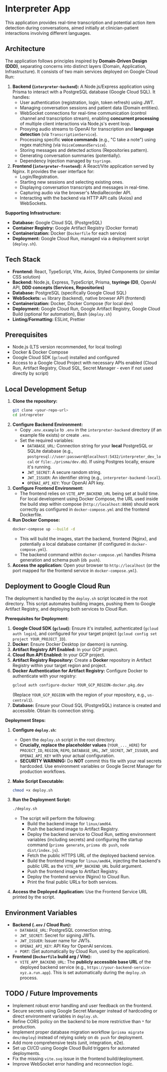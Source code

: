 # Interpreter App

This application provides real-time transcription and potential action item detection during conversations, aimed initially at clinician-patient interactions involving different languages.

## Architecture

The application follows principles inspired by **Domain-Driven Design (DDD)**, separating concerns into distinct layers (Domain, Application, Infrastructure). It consists of two main services deployed on Google Cloud Run:

1.  **Backend (`interpreter-backend`):** A Node.js/Express application using Prisma to interact with a PostgreSQL database (Google Cloud SQL). It handles:
    - User authentication (registration, login, token refresh) using JWT.
    - Managing conversation sessions and patient data (Domain entities).
    - WebSocket connections for real-time communication (control channel and transcription stream), enabling **concurrent processing** of multiple client interactions via Node.js's event loop.
    - Proxying audio streams to OpenAI for transcription and **language detection** (via `TranscriptionService`).
    - Processing specific **voice commands** (e.g., "C take a note") using regex matching (via `VoiceCommandService`).
    - Storing messages and detected actions (Repositories pattern).
    - Generating conversation summaries (potentially).
    - Dependency Injection managed by `tsyringe`.
2.  **Frontend (`interpreter-frontend`):** A React/Vite application served by Nginx. It provides the user interface for:
    - Login/Registration.
    - Starting new sessions and selecting existing ones.
    - Displaying conversation transcripts and messages in real-time.
    - Capturing audio via the browser's MediaRecorder API.
    - Interacting with the backend via HTTP API calls (Axios) and WebSockets.

**Supporting Infrastructure:**

- **Database:** Google Cloud SQL (PostgreSQL)
- **Container Registry:** Google Artifact Registry (Docker format)
- **Containerization:** Docker (`Dockerfile` for each service)
- **Deployment:** Google Cloud Run, managed via a deployment script (`deploy.sh`).

## Tech Stack

- **Frontend:** React, TypeScript, Vite, Axios, Styled Components (or similar CSS solution)
- **Backend:** Node.js, Express, TypeScript, Prisma, **tsyringe (DI)**, OpenAI API, **DDD concepts (Services, Repositories)**
- **Database:** PostgreSQL (specifically Google Cloud SQL)
- **WebSockets:** `ws` library (backend), native browser API (frontend)
- **Containerization:** Docker, Docker Compose (for local dev)
- **Deployment:** Google Cloud Run, Google Artifact Registry, Google Cloud Build (optional for automation), Bash (`deploy.sh`)
- **Linting/Formatting:** ESLint, Prettier

## Prerequisites

- Node.js (LTS version recommended, for local tooling)
- Docker & Docker Compose
- Google Cloud SDK (`gcloud`) installed and configured
- Access to a Google Cloud Project with necessary APIs enabled (Cloud Run, Artifact Registry, Cloud SQL, Secret Manager - even if not used directly by script)

## Local Development Setup

1.  **Clone the repository:**
    ```bash
    git clone <your-repo-url>
    cd intrepreter
    ```
2.  **Configure Backend Environment:**
    - Copy `.env.example` to `.env` in the `interpreter-backend` directory (if an example file exists) or create `.env`.
    - Set the required variables:
      - `DATABASE_URL`: Connection string for your **local** PostgreSQL or SQLite database (e.g., `postgresql://user:password@localhost:5432/interpreter_dev_local` or `file:./prisma/dev.db`). If using Postgres locally, ensure it's running.
      - `JWT_SECRET`: A secure random string.
      - `JWT_ISSUER`: An identifier string (e.g., `interpreter-backend-local`).
      - `OPENAI_API_KEY`: Your OpenAI API key.
3.  **Configure Frontend Environment:**
    - The frontend relies on `VITE_APP_BACKEND_URL` being set at build time. For local development using Docker Compose, the URL used inside the build step within compose (`http://localhost:8080`) should work correctly as configured in `docker-compose.yml` and the frontend Dockerfile.
4.  **Run Docker Compose:**
    ```bash
    docker-compose up --build -d
    ```
    - This will build the images, start the backend, frontend (Nginx), and potentially a local database container (if configured in `docker-compose.yml`).
    - The backend command within `docker-compose.yml` handles Prisma generation and schema push (`db push`).
5.  **Access the application:** Open your browser to `http://localhost` (or the port mapped for the frontend service in `docker-compose.yml`).

## Deployment to Google Cloud Run

The deployment is handled by the `deploy.sh` script located in the root directory. This script automates building images, pushing them to Google Artifact Registry, and deploying both services to Cloud Run.

**Prerequisites for Deployment:**

1.  **Google Cloud SDK (`gcloud`):** Ensure it's installed, authenticated (`gcloud auth login`), and configured for your target project (`gcloud config set project YOUR_PROJECT_ID`).
2.  **Docker:** Ensure Docker Desktop (or daemon) is running.
3.  **Artifact Registry API Enabled:** In your GCP project.
4.  **Cloud Run API Enabled:** In your GCP project.
5.  **Artifact Registry Repository:** Create a **Docker** repository in Artifact Registry within your target region and project.
6.  **Docker Authentication for Artifact Registry:** Configure Docker to authenticate with your registry:
    ```bash
    gcloud auth configure-docker YOUR_GCP_REGION-docker.pkg.dev
    ```
    (Replace `YOUR_GCP_REGION` with the region of your repository, e.g., `us-central1`).
7.  **Database:** Ensure your Cloud SQL (PostgreSQL) instance is created and accessible. Obtain its connection string.

**Deployment Steps:**

1.  **Configure `deploy.sh`:**
    - Open the `deploy.sh` script in the root directory.
    - **Crucially, replace the placeholder values** (`YOUR_..._HERE`) for `PROJECT_ID`, `REGION`, `REPO`, `DATABASE_URL`, `JWT_SECRET`, `JWT_ISSUER`, and `OPENAI_API_KEY` with your actual configuration.
    - **SECURITY WARNING:** Do **NOT** commit this file with your real secrets hardcoded. Use environment variables or Google Secret Manager for production workflows.
2.  **Make Script Executable:**
    ```bash
    chmod +x deploy.sh
    ```
3.  **Run the Deployment Script:**

    ```bash
    ./deploy.sh
    ```

    - The script will perform the following:
      - Build the backend image for `linux/amd64`.
      - Push the backend image to Artifact Registry.
      - Deploy the backend service to Cloud Run, setting environment variables (including secrets) and configuring the startup command (`prisma generate`, `prisma db push`, `node dist/index.js`).
      - Fetch the public HTTPS URL of the deployed backend service.
      - Build the frontend image for `linux/amd64`, injecting the backend's public URL as the `VITE_APP_BACKEND_URL` build argument.
      - Push the frontend image to Artifact Registry.
      - Deploy the frontend service (Nginx) to Cloud Run.
      - Print the final public URLs for both services.

4.  **Access the Deployed Application:** Use the Frontend Service URL printed by the script.

## Environment Variables

- **Backend (`.env` / Cloud Run):**
  - `DATABASE_URL`: PostgreSQL connection string.
  - `JWT_SECRET`: Secret for signing JWTs.
  - `JWT_ISSUER`: Issuer name for JWTs.
  - `OPENAI_API_KEY`: API Key for OpenAI services.
  - `PORT`: (Set automatically by Cloud Run, used by the application).
- **Frontend (`Dockerfile` build arg / Vite):**
  - `VITE_APP_BACKEND_URL`: The **publicly accessible base URL** of the deployed backend service (e.g., `https://your-backend-service-xyz.a.run.app`). This is set automatically during the `deploy.sh` process.

## TODO / Future Improvements

- Implement robust error handling and user feedback on the frontend.
- Secure secrets using Google Secret Manager instead of hardcoding or direct environment variables in `deploy.sh`.
- Refine CORS policy on the backend to be more restrictive than `*` for production.
- Implement proper database migration workflow (`prisma migrate dev/deploy`) instead of relying solely on `db push` for deployment.
- Add more comprehensive tests (unit, integration, e2e).
- Set up CI/CD using Google Cloud Build triggers for automated deployments.
- Fix the missing `vite.svg` issue in the frontend build/deployment.
- Improve WebSocket error handling and reconnection logic.

